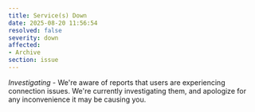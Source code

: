 ```yaml
---
title: Service(s) Down
date: 2025-08-20 11:56:54
resolved: false
severity: down
affected:
- Archive
section: issue
---
```


*Investigating* - We're aware of reports that users are experiencing connection issues. We're currently investigating them, and apologize for any inconvenience it may be causing you.
